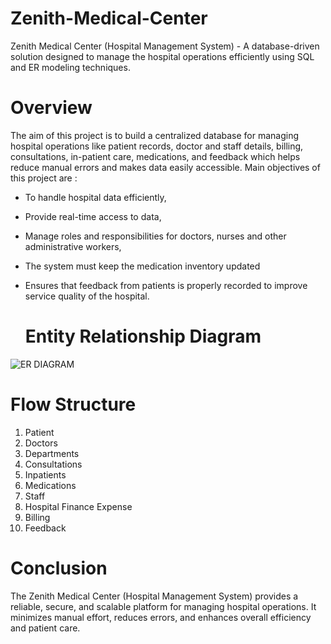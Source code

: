# Zenith-Medical-Center
 Zenith Medical Center (Hospital Management System) -  A database-driven solution designed to manage the hospital operations efficiently  using SQL and ER modeling techniques.  

 # Overview
 The aim of this project is to build a centralized database for managing hospital operations like patient records, doctor and staff details, billing, consultations, in-patient care, medications, and feedback which helps reduce manual errors and makes data easily accessible. Main objectives of this project are :
 * To handle hospital data efficiently,
 * Provide real-time access to data,
 * Manage roles and responsibilities for doctors, nurses and other administrative workers,
 * The system must keep the medication inventory updated
 * Ensures that feedback from patients is properly recorded to improve service quality of the hospital.

   # Entity Relationship Diagram
![ER DIAGRAM](https://github.com/Sanjana-Prithviraj456/Zenith-Medical-Center/blob/main/ER%20Diagram.png)


  # Flow Structure
  1) Patient
  2) Doctors
  3) Departments
  4) Consultations
  5) Inpatients
  6) Medications
  7) Staff
  8) Hospital Finance Expense
  9) Billing
  10) Feedback

 # Conclusion

The Zenith Medical Center (Hospital Management System) provides a reliable, secure, and scalable platform for managing hospital operations. It minimizes manual effort, reduces errors, and enhances overall efficiency and patient care. 

